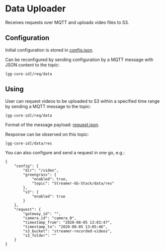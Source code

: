 # Data Uploader

Receives requests over MQTT and uploads video files to S3.

## Configuration

Initial configuration is stored in [config.json](./config.json).

Can be reconfigured by sending configuration by a MQTT message with JSON content to the topic:
```
[gg-core-id]/req/data
```

## Using

User can request videos to be uploaded to S3 within a specified time range by sending a MQTT message to the topic:
```
[gg-core-id]/req/data
```
Format of the message payload: [request.json](./request.json).

Response can be observed on this topic:
```
[gg-core-id]/data/res
```

You can also configure and send a request in one go, e.g.:
```
{
    "config": {
        "dir": "/video",
        "greengrass": {
            "enabled": true,
            "topic": "Streamer-GG-Stack/data/res"
        },
        "s3": {
            "enabled": true
        }
    },
    "request": {
        "gateway_id": "",
        "camera_id": "camera_0",
        "timestamp_from": "2020-08-05 13:03:47",
        "timestamp_to": "2020-08-05 13:05:46",
        "s3_bucket": "streamer-recorded-videos",
        "s3_folder": ""
    }
}
```
